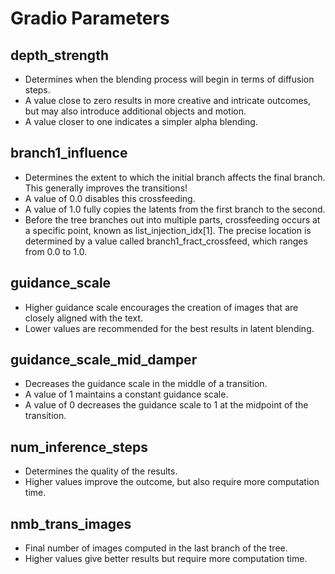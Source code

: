 # Gradio Parameters

## depth_strength
- Determines when the blending process will begin in terms of diffusion steps.
- A value close to zero results in more creative and intricate outcomes, but may also introduce additional objects and motion.
- A value closer to one indicates a simpler alpha blending.

## branch1_influence
- Determines the extent to which the initial branch affects the final branch. This generally improves the transitions!
- A value of 0.0 disables this crossfeeding.
- A value of 1.0 fully copies the latents from the first branch to the second.
- Before the tree branches out into multiple parts, crossfeeding occurs at a specific point, known as list_injection_idx[1]. The precise location is determined by a value called branch1_fract_crossfeed, which ranges from 0.0 to 1.0.

## guidance_scale
- Higher guidance scale encourages the creation of images that are closely aligned with the text.
- Lower values are recommended for the best results in latent blending.

## guidance_scale_mid_damper
- Decreases the guidance scale in the middle of a transition.
- A value of 1 maintains a constant guidance scale.
- A value of 0 decreases the guidance scale to 1 at the midpoint of the transition.

## num_inference_steps
- Determines the quality of the results.
- Higher values improve the outcome, but also require more computation time.

## nmb_trans_images
- Final number of images computed in the last branch of the tree.
- Higher values give better results but require more computation time.
